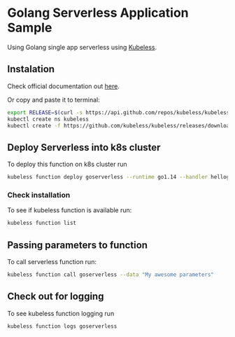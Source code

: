 # Golang Serverless Application Sample
Using Golang single app serverless using [Kubeless](https://kubeless.io/).

## Instalation
Check official documentation out [here](https://kubeless.io/docs/quick-start/).

Or copy and paste it to terminal:  
```bash
export RELEASE=$(curl -s https://api.github.com/repos/kubeless/kubeless/releases/latest | grep tag_name | cut -d '"' -f 4)
kubectl create ns kubeless
kubectl create -f https://github.com/kubeless/kubeless/releases/download/$RELEASE/kubeless-$RELEASE.yaml
```

## Deploy Serverless into k8s cluster
To deploy this function on k8s cluster run

```bash
kubeless function deploy goserverless --runtime go1.14 --handler helloget.Hello --from-file helloget.go --dependencies go.mod
```

### Check installation
To see if kubeless function is available run:
```bash
kubeless function list
```

## Passing parameters to function
To call serverless function run:
```bash
kubeless function call goserverless --data "My awesome parameters"
```

## Check out for logging
To see kubeless function logging run
```bash
kubeless function logs goserverless
```